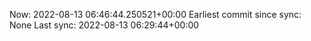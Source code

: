 Now: 2022-08-13 06:46:44.250521+00:00 Earliest commit since sync: None Last sync: 2022-08-13 06:29:44+00:00
